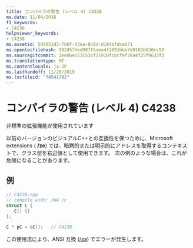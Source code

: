 ```yaml
---
title: コンパイラの警告 (レベル 4) C4238
ms.date: 11/04/2016
f1_keywords:
- C4238
helpviewer_keywords:
- C4238
ms.assetid: 5d4051d3-7b0f-43ea-8c8d-d194bfdceb71
ms.openlocfilehash: 982457ded987f6aee4f2891bbb7d9103b830cc99
ms.sourcegitcommit: 3ee06ec53153cf21910fc8cfef78a4f25f9633f3
ms.translationtype: MT
ms.contentlocale: ja-JP
ms.lasthandoff: 11/26/2019
ms.locfileid: "74541792"
---
```

# <a name="compiler-warning-level-4-c4238"></a>コンパイラの警告 (レベル 4) C4238

非標準の拡張機能が使用されています

以前のバージョンのビジュアルC++との互換性を保つために、Microsoft extensions ( **/ze**) では、暗黙的または明示的にアドレスを取得するコンテキストで、クラス型を右辺値として使用できます。 次の例のような場合は、これが危険になることがあります。

## <a name="example"></a>例

```cpp
// C4238.cpp
// compile with: /W4 /c
struct C {
   C() {}
};

C * pC = &C();   // C4238
```

この使用法により、ANSI 互換 ([/za](../../build/reference/za-ze-disable-language-extensions.md)) でエラーが発生します。